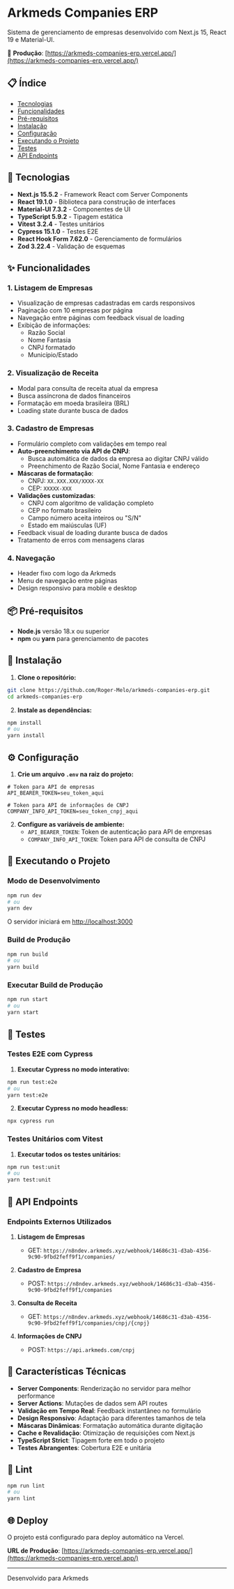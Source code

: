 # Arkmeds Companies ERP

Sistema de gerenciamento de empresas desenvolvido com Next.js 15, React 19 e Material-UI.

🔗 **Produção**: [https://arkmeds-companies-erp.vercel.app/](https://arkmeds-companies-erp.vercel.app/)

## 📋 Índice

- [Tecnologias](#-tecnologias)
- [Funcionalidades](#-funcionalidades)
- [Pré-requisitos](#-pré-requisitos)
- [Instalação](#-instalação)
- [Configuração](#️-configuração)
- [Executando o Projeto](#-executando-o-projeto)
- [Testes](#-testes)
- [API Endpoints](#-api-endpoints)

## 🚀 Tecnologias

- **Next.js 15.5.2** - Framework React com Server Components
- **React 19.1.0** - Biblioteca para construção de interfaces
- **Material-UI 7.3.2** - Componentes de UI
- **TypeScript 5.9.2** - Tipagem estática
- **Vitest 3.2.4** - Testes unitários
- **Cypress 15.1.0** - Testes E2E
- **React Hook Form 7.62.0** - Gerenciamento de formulários
- **Zod 3.22.4** - Validação de esquemas

## ✨ Funcionalidades

### 1. **Listagem de Empresas**

- Visualização de empresas cadastradas em cards responsivos
- Paginação com 10 empresas por página
- Navegação entre páginas com feedback visual de loading
- Exibição de informações:
  - Razão Social
  - Nome Fantasia
  - CNPJ formatado
  - Município/Estado

### 2. **Visualização de Receita**

- Modal para consulta de receita atual da empresa
- Busca assíncrona de dados financeiros
- Formatação em moeda brasileira (BRL)
- Loading state durante busca de dados

### 3. **Cadastro de Empresas**

- Formulário completo com validações em tempo real
- **Auto-preenchimento via API de CNPJ**:
  - Busca automática de dados da empresa ao digitar CNPJ válido
  - Preenchimento de Razão Social, Nome Fantasia e endereço
- **Máscaras de formatação**:
  - CNPJ: `XX.XXX.XXX/XXXX-XX`
  - CEP: `XXXXX-XXX`
- **Validações customizadas**:
  - CNPJ com algoritmo de validação completo
  - CEP no formato brasileiro
  - Campo número aceita inteiros ou "S/N"
  - Estado em maiúsculas (UF)
- Feedback visual de loading durante busca de dados
- Tratamento de erros com mensagens claras

### 4. **Navegação**

- Header fixo com logo da Arkmeds
- Menu de navegação entre páginas
- Design responsivo para mobile e desktop

## 📦 Pré-requisitos

- **Node.js** versão 18.x ou superior
- **npm** ou **yarn** para gerenciamento de pacotes

## 🔧 Instalação

1. **Clone o repositório:**

```bash
git clone https://github.com/Roger-Melo/arkmeds-companies-erp.git
cd arkmeds-companies-erp
```

2. **Instale as dependências:**

```bash
npm install
# ou
yarn install
```

## ⚙️ Configuração

1. **Crie um arquivo `.env` na raiz do projeto:**

```env
# Token para API de empresas
API_BEARER_TOKEN=seu_token_aqui

# Token para API de informações de CNPJ
COMPANY_INFO_API_TOKEN=seu_token_cnpj_aqui
```

2. **Configure as variáveis de ambiente:**
   - `API_BEARER_TOKEN`: Token de autenticação para API de empresas
   - `COMPANY_INFO_API_TOKEN`: Token para API de consulta de CNPJ

## 🎯 Executando o Projeto

### Modo de Desenvolvimento

```bash
npm run dev
# ou
yarn dev
```

O servidor iniciará em [http://localhost:3000](http://localhost:3000)

### Build de Produção

```bash
npm run build
# ou
yarn build
```

### Executar Build de Produção

```bash
npm run start
# ou
yarn start
```

## 🧪 Testes

### Testes E2E com Cypress

1. **Executar Cypress no modo interativo:**

```bash
npm run test:e2e
# ou
yarn test:e2e
```

2. **Executar Cypress no modo headless:**

```bash
npx cypress run
```

### Testes Unitários com Vitest

1. **Executar todos os testes unitários:**

```bash
npm run test:unit
# ou
yarn test:unit
```

## 🔌 API Endpoints

### Endpoints Externos Utilizados

1. **Listagem de Empresas**
   - GET: `https://n8ndev.arkmeds.xyz/webhook/14686c31-d3ab-4356-9c90-9fbd2feff9f1/companies/`

2. **Cadastro de Empresa**
   - POST: `https://n8ndev.arkmeds.xyz/webhook/14686c31-d3ab-4356-9c90-9fbd2feff9f1/companies`

3. **Consulta de Receita**
   - GET: `https://n8ndev.arkmeds.xyz/webhook/14686c31-d3ab-4356-9c90-9fbd2feff9f1/companies/cnpj/{cnpj}`

4. **Informações de CNPJ**
   - POST: `https://api.arkmeds.com/cnpj`

## 🎨 Características Técnicas

- **Server Components**: Renderização no servidor para melhor performance
- **Server Actions**: Mutações de dados sem API routes
- **Validação em Tempo Real**: Feedback instantâneo no formulário
- **Design Responsivo**: Adaptação para diferentes tamanhos de tela
- **Máscaras Dinâmicas**: Formatação automática durante digitação
- **Cache e Revalidação**: Otimização de requisições com Next.js
- **TypeScript Strict**: Tipagem forte em todo o projeto
- **Testes Abrangentes**: Cobertura E2E e unitária

## 📝 Lint

```bash
npm run lint
# ou
yarn lint
```

## 🌐 Deploy

O projeto está configurado para deploy automático na Vercel.

**URL de Produção**: [https://arkmeds-companies-erp.vercel.app/](https://arkmeds-companies-erp.vercel.app/)

---

Desenvolvido para Arkmeds
